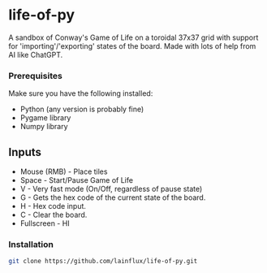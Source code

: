 # life-of-py
A sandbox of Conway's Game of Life on a toroidal 37x37 grid with support for 'importing'/'exporting' states of the board. 
Made with lots of help from AI like ChatGPT.

### Prerequisites

Make sure you have the following installed:

- Python (any version is probably fine)
- Pygame library
- Numpy library

  
## Inputs
- Mouse (RMB) - Place tiles 
- Space - Start/Pause Game of Life 
- V - Very fast mode (On/Off, regardless of pause state)
- G - Gets the hex code of the current state of the board. 
- H - Hex code input. 
- C - Clear the board. 
- Fullscreen - HI

### Installation

```bash
git clone https://github.com/lainflux/life-of-py.git
